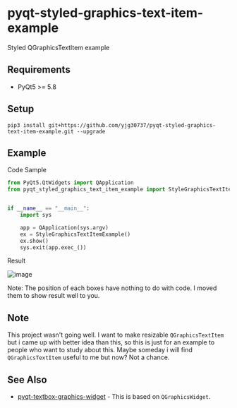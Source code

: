 # pyqt-styled-graphics-text-item-example
Styled QGraphicsTextItem example

## Requirements
* PyQt5 >= 5.8

## Setup
```pip3 install git+https://github.com/yjg30737/pyqt-styled-graphics-text-item-example.git --upgrade```

## Example
Code Sample
```python
from PyQt5.QtWidgets import QApplication
from pyqt_styled_graphics_text_item_example import StyleGraphicsTextItemExample


if __name__ == "__main__":
    import sys

    app = QApplication(sys.argv)
    ex = StyleGraphicsTextItemExample()
    ex.show()
    sys.exit(app.exec_())
```

Result

![image](https://user-images.githubusercontent.com/55078043/152906777-bfad6e55-9c45-4f2f-857f-79f5f7ffab30.png)

Note: The position of each boxes have nothing to do with code. I moved them to show result well to you.

## Note
This project wasn't going well. I want to make resizable ```QGraphicsTextItem``` but i came up with better idea than this, so this is just for an example to people who want to study about this. Maybe someday i will find ```QGraphicsTextItem``` useful to me but now? Not a chance. 

## See Also
* <a href="https://github.com/yjg30737/pyqt-textbox-graphics-widget.git">pyqt-textbox-graphics-widget</a> - This is based on ```QGraphicsWidget```.
